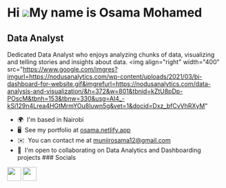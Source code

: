 Hi ![](https://user-images.githubusercontent.com/18350557/176309783-0785949b-9127-417c-8b55-ab5a4333674e.gif)My name is Osama Mohamed
=====================================================================================================================================

Data Analyst
------------

Dedicated Data Analyst who enjoys analyzing chunks of data, visualizing and telling stories and insights about data.
<img align="right" width="400" src="https://www.google.com/imgres?imgurl=https://nodusanalytics.com/wp-content/uploads/2021/03/bi-dashboard-for-website.gif&imgrefurl=https://nodusanalytics.com/data-analysis-and-visualization/&h=372&w=801&tbnid=kZtU8pDp-POscM&tbnh=153&tbnw=330&usg=AI4_-kSi129n4Lrea4HGtMrmYOu8Iuwn5g&vet=1&docid=Dxz_bfCvVhRXyM"

*   🌍  I'm based in Nairobi
*   🖥️  See my portfolio at [osama.netlify.app](http://osama.netlify.app.com)
*   ✉️  You can contact me at [muniirosama12@gmail.com](mailto:muniirosama12@gmail.com)
*   🤝  I'm open to collaborating on Data Analytics and Dashboarding projects
                  ### Socials
                  
                  


<a href="https://www.linkedin.com/in/osama-mohamed-74b5b8214/" target="_blank" rel="noreferrer"><img src="https://raw.githubusercontent.com/danielcranney/readme-generator/main/public/icons/socials/linkedin.svg" width="32" height="32" /></a> <a href="https://www.stackoverflow.com/users/20077039/osama-mohamed" target="_blank" rel="noreferrer"><img src="https://raw.githubusercontent.com/danielcranney/readme-generator/main/public/icons/socials/stackoverflow.svg" width="32" height="32" /></a></p>
